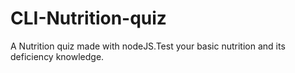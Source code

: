 # CLI-Nutrition-quiz
 A Nutrition quiz made with nodeJS.Test your basic nutrition and its deficiency knowledge.
